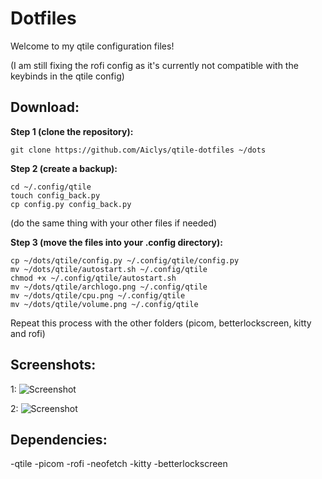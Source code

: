 # **Dotfiles**

Welcome to my qtile configuration files!

(I am still fixing the rofi config as it's currently not compatible with the keybinds in the qtile config)

## **Download**:

**Step 1 (clone the repository):**
```
git clone https://github.com/Aiclys/qtile-dotfiles ~/dots
```

**Step 2 (create a backup):**
```
cd ~/.config/qtile
touch config_back.py
cp config.py config_back.py
```
(do the same thing with your other files if needed)

**Step 3 (move the files into your .config directory):**
```
cp ~/dots/qtile/config.py ~/.config/qtile/config.py
mv ~/dots/qtile/autostart.sh ~/.config/qtile
chmod +x ~/.config/qtile/autostart.sh
mv ~/dots/qtile/archlogo.png ~/.config/qtile
mv ~/dots/qtile/cpu.png ~/.config/qtile
mv ~/dots/qtile/volume.png ~/.config/qtile  
```

Repeat this process with the other folders (picom, betterlockscreen, kitty and rofi)

## **Screenshots:**

1:
![Screenshot](https://github.com/Aiclys/qtile-dotfiles/blob/main/bluenvim.png)

2:
![Screenshot](https://github.com/Aiclys/qtile-dotfiles/blob/main/2023-12-02_23-37.png)


## **Dependencies:**

 -qtile
 -picom
 -rofi
 -neofetch
 -kitty
 -betterlockscreen
